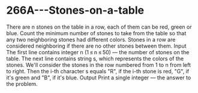 # 266A---Stones-on-a-table
There are n stones on the table in a row, each of them can be red, green or blue. Count the minimum number of stones to take from the table so that any two neighboring stones had different colors. Stones in a row are considered neighboring if there are no other stones between them.  Input The first line contains integer n (1 ≤ n ≤ 50) — the number of stones on the table.  The next line contains string s, which represents the colors of the stones. We'll consider the stones in the row numbered from 1 to n from left to right. Then the i-th character s equals "R", if the i-th stone is red, "G", if it's green and "B", if it's blue.  Output Print a single integer — the answer to the problem.
